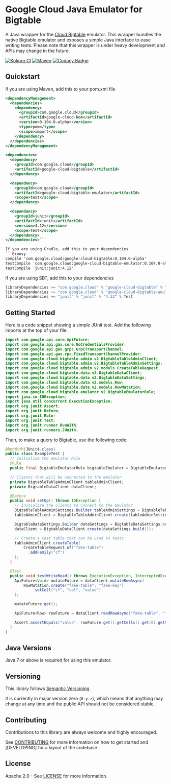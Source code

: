 # Google Cloud Java Emulator for Bigtable

A Java wrapper for the [Cloud Bigtable][cloud-bigtable] emulator. This
wrapper bundles the native Bigtable emulator and exposes a simple Java
interface to ease writing tests. Please note that this wrapper is under
heavy development and APIs may change in the future.

[![Kokoro CI](http://storage.googleapis.com/cloud-devrel-public/java/badges/google-cloud-java/master.svg)](http://storage.googleapis.com/cloud-devrel-public/java/badges/google-cloud-java/master.html)
[![Maven](https://img.shields.io/maven-central/v/com.google.cloud/google-cloud-bigtable-emulator.svg)](https://img.shields.io/maven-central/v/com.google.cloud/google-cloud-bigtable-emulator.svg)
[![Codacy Badge](https://api.codacy.com/project/badge/grade/9da006ad7c3a4fe1abd142e77c003917)](https://www.codacy.com/app/mziccard/google-cloud-java)

## Quickstart

[//]: # ({x-version-update-start:google-cloud-bom:released})
If you are using Maven, add this to your pom.xml file
```xml
<dependencyManagement>
  <dependencies>
    <dependency>
      <groupId>com.google.cloud</groupId>
      <artifactId>google-cloud-bom</artifactId>
      <version>0.104.0-alpha</version>
      <type>pom</type>
      <scope>import</scope>
    </dependency>
  </dependencies>
</dependencyManagement>

<dependencies>
  <dependency>
    <groupId>com.google.cloud</groupId>
    <artifactId>google-cloud-bigtable</artifactId>
  </dependency>

  <dependency>
    <groupId>com.google.cloud</groupId>
    <artifactId>google-cloud-bigtable-emulator</artifactId>
    <scope>test</scope>
  </dependency>

  <dependency>
    <groupId>junit</groupId>
    <artifactId>junit</artifactId>
    <version>4.12</version>
    <scope>test</scope>
  </dependency>
</dependencies>```

If you are using Gradle, add this to your dependencies
```Groovy
compile 'com.google.cloud:google-cloud-bigtable:0.104.0-alpha'
testCompile 'com.google.cloud:google-cloud-bigtable-emulator:0.104.0-alpha'
testCompile 'junit:junit:4.12'
```
If you are using SBT, add this to your dependencies
```Scala
libraryDependencies += "com.google.cloud" % "google-cloud-bigtable" % "0.104.0-alpha"
libraryDependencies += "com.google.cloud" % "google-cloud-bigtable-emulator" % "0.104.0-alpha" % Test
libraryDependencies += "junit" % "junit" % "4.12" % Test
```
[//]: # ({x-version-update-end})

## Getting Started

Here is a code snippet showing a simple JUnit test. Add the following imports
at the top of your file:

```java
import com.google.api.core.ApiFuture;
import com.google.api.gax.core.NoCredentialsProvider;
import com.google.api.gax.grpc.GrpcTransportChannel;
import com.google.api.gax.rpc.FixedTransportChannelProvider;
import com.google.cloud.bigtable.admin.v2.BigtableTableAdminClient;
import com.google.cloud.bigtable.admin.v2.BigtableTableAdminSettings;
import com.google.cloud.bigtable.admin.v2.models.CreateTableRequest;
import com.google.cloud.bigtable.data.v2.BigtableDataClient;
import com.google.cloud.bigtable.data.v2.BigtableDataSettings;
import com.google.cloud.bigtable.data.v2.models.Row;
import com.google.cloud.bigtable.data.v2.models.RowMutation;
import com.google.cloud.bigtable.emulator.v2.BigtableEmulatorRule;
import java.io.IOException;
import java.util.concurrent.ExecutionException;
import org.junit.Assert;
import org.junit.Before;
import org.junit.Rule;
import org.junit.Test;
import org.junit.runner.RunWith;
import org.junit.runners.JUnit4;
```

Then, to make a query to Bigtable, use the following code:
```java
@RunWith(JUnit4.class)
public class ExampleTest {
  // Initialize the emulator Rule
  @Rule
  public final BigtableEmulatorRule bigtableEmulator = BigtableEmulatorRule.create();

  // Clients that will be connected to the emulator
  private BigtableTableAdminClient tableAdminClient;
  private BigtableDataClient dataClient;

  @Before
  public void setUp() throws IOException {
    // Initialize the clients to connect to the emulator
    BigtableTableAdminSettings.Builder tableAdminSettings = BigtableTableAdminSettings.newBuilderForEmulator(bigtableEmulator.getPort());
    tableAdminClient = BigtableTableAdminClient.create(tableAdminSettings.build());

    BigtableDataSettings.Builder dataSettings = BigtableDataSettings.newBuilderForEmulator(bigtableEmulator.getPort());
    dataClient = BigtableDataClient.create(dataSettings.build());

    // Create a test table that can be used in tests
    tableAdminClient.createTable(
        CreateTableRequest.of("fake-table")
          .addFamily("cf")
    );
  }

  @Test
  public void testWriteRead() throws ExecutionException, InterruptedException {
    ApiFuture<Void> mutateFuture = dataClient.mutateRowAsync(
        RowMutation.create("fake-table", "fake-key")
            .setCell("cf", "col", "value")
    );

    mutateFuture.get();

    ApiFuture<Row> rowFuture = dataClient.readRowAsync("fake-table", "fake-key");

    Assert.assertEquals("value", rowFuture.get().getCells().get(0).getValue().toStringUtf8());
  }
}
```

## Java Versions

Java 7 or above is required for using this emulator.

## Versioning

This library follows [Semantic Versioning](http://semver.org/).

It is currently in major version zero (`0.y.z`), which means that anything may
change at any time and the public API should not be considered stable.

## Contributing

Contributions to this library are always welcome and highly encouraged.

See [CONTRIBUTING] for more information on how to get started and [DEVELOPING] for a layout of the
codebase.

## License

Apache 2.0 - See [LICENSE] for more information.

[CONTRIBUTING]:https://github.com/googleapis/google-cloud-java/blob/master/CONTRIBUTING.md
[LICENSE]: https://github.com/googleapis/google-cloud-java/blob/master/LICENSE
[cloud-bigtable]: https://cloud.google.com/bigtable/

